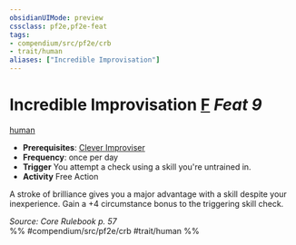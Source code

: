 ```yaml
---
obsidianUIMode: preview
cssclass: pf2e,pf2e-feat
tags:
- compendium/src/pf2e/crb
- trait/human
aliases: ["Incredible Improvisation"]
---
```

# Incredible Improvisation  [F](chapter-9-playing-the-game.md#Actions "Free Action") *Feat 9*  
[human](human.md "Human Ancestry & Heritage Trait")  

- **Prerequisites**: [Clever Improviser](clever-improviser.md)
- **Frequency**: once per day
- **Trigger** You attempt a check using a skill you're untrained in.
- **Activity** Free Action

A stroke of brilliance gives you a major advantage with a skill despite your inexperience. Gain a +4 circumstance bonus to the triggering skill check.

*Source: Core Rulebook p. 57*  
%% #compendium/src/pf2e/crb #trait/human %%